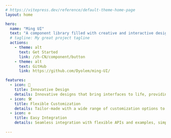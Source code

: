 ```yaml
---
# https://vitepress.dev/reference/default-theme-home-page
layout: home

hero:
  name: "Ming UI"
  text: "A component library filled with creative and interactive designs"
  # tagline: My great project tagline
  actions:
    - theme: alt
      text: Get Started
      link: /zh-CN/component/button
    - theme: alt
      text: GitHub
      link: https://github.com/Dyolem/ming-UI/

features:
  - icon: 🎨
    title: Innovative Design
    details: Innovative designs that bring interfaces to life, providing cutting-edge user experiences.
  - icon: 🛠️
    title: Flexible Customization
    details: Tailor-made with a wide range of customization options to meet your unique visual and functional needs.
  - icon: ⚙️
    title: Easy Integration
    details: Seamless integration with flexible APIs and examples, simplifying development and enhancing efficiency.
  
---
```


<style module>
  :root {
  --vp-home-hero-name-color: transparent;
  --vp-home-hero-name-background: #9254de;
  /* --vp-c-text-1:blue; */
}

</style>

